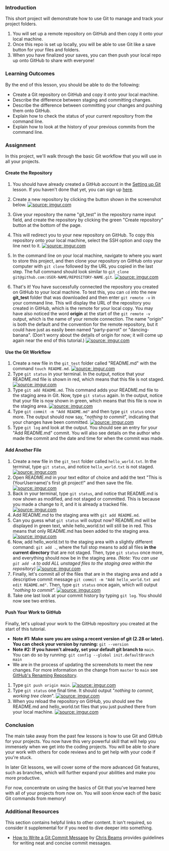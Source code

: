 ### Introduction

This short project will demonstrate how to use Git to manage and track your project folders.

1. You will set up a remote repository on GitHub and then copy it onto your local machine.
2. Once this repo is set up locally, you will be able to use Git like a save button for your files and folders.
3. When you have finalized your saves, you can then push your local repo up onto GitHub to share with everyone!

### Learning Outcomes
By the end of this lesson, you should be able to do the following:

 - Create a Git repository on GitHub and copy it onto your local machine.
 - Describe the difference between staging and committing changes.
 - Describe the difference between committing your changes and pushing them onto GitHub.
 - Explain how to check the status of your current repository from the command line.
 - Explain how to look at the history of your previous commits from the command line.

### Assignment
In this project, we'll walk through the basic Git workflow that you will use in all your projects.

#### Create the Repository

1. You should have already created a GitHub account in the [Setting up Git](https://www.theodinproject.com/courses/web-development-101/lessons/setting-up-git) lesson. If you haven't done that yet, you can sign up [here](https://github.com/).

2. Create a new repository by clicking the button shown in the screenshot below.
  <a href="https://imgur.com/LURPUjP"><img class="tutorial-img" src="https://i.imgur.com/LURPUjP.png" title="source: imgur.com" /></a>
3. Give your repository the name "git_test" in the repository name input field, and create the repository by clicking the green "Create repository" button at the bottom of the page.
4. This will redirect you to your new repository on GitHub. To copy this repository onto your local machine, select the SSH option and copy the line next to it.
  <a href="https://i.imgur.com/HQc2kLc.png"><img class="tutorial-img" src="https://i.imgur.com/HQc2kLc.png" title="source: imgur.com" /></a>
5. In the command line on your local machine, navigate to where you want to store this project, and then clone your repository on GitHub onto your computer with `git clone` followed by the URL you copied in the last step. The full command should look similar to `git clone git@github.com:USER-NAME/REPOSITORY-NAME.git`.
  <a href="https://i.imgur.com/oFmUlyP.png"><img class="tutorial-img" src="https://i.imgur.com/oFmUlyP.png" title="source: imgur.com" /></a>
6. That's it! You have successfully connected the repository you created on GitHub to your local machine. To test this, you can `cd` into the new **git_test** folder that was downloaded and then enter `git remote -v` in your command line. This will display the URL of the repository you created in GitHub, which is the remote for your local copy. You may have also noticed the word **origin** at the start of the `git remote -v` output, which is the name of your remote connection. The name "origin" is both the default and the convention for the remote repository, but it could have just as easily been named "party-parrot" or "dancing-banana". (Don't worry about the details of origin for now; it will come up again near the end of this tutorial.)
  <a href="https://imgur.com/UEyeqwv"><img class="tutorial-img" src="https://i.imgur.com/UEyeqwv.png" title="source: imgur.com" /></a>

#### Use the Git Workflow
1. Create a new file in the `git_test` folder called "README.md" with the command `touch README.md`.
  <a href="https://imgur.com/TpPto3r"><img class="tutorial-img" src="https://i.imgur.com/TpPto3r.png" title="source: imgur.com" /></a>
2. Type `git status` in your terminal. In the output, notice that your README.md file is shown in red, which means that this file is not staged.
  <a href="https://imgur.com/OPCGo4Q"><img class="tutorial-img" src="https://i.imgur.com/OPCGo4Q.png" title="source: imgur.com" /></a>
3. Type `git add README.md`. This command adds your README.md file to the staging area in Git. Now, type `git status` again. In the output, notice that your file is now shown in green, which means that this file is now in the staging area.
  <a href="https://imgur.com/XlzpLlK"><img class="tutorial-img" src="https://i.imgur.com/XlzpLlK.png" title="source: imgur.com" /></a>
4. Type `git commit -m "Add README.md"` and then type `git status` once more. The output should now say, "*nothing to commit*", indicating that your changes have been committed.
  <a href="https://imgur.com/dhDAUdT"><img class="tutorial-img" src="https://i.imgur.com/dhDAUdT.png" title="source: imgur.com" /></a>
5. Type `git log` and look at the output. You should see an entry for your "Add README.md" commit. You will also see details on the author who made the commit and the date and time for when the commit was made.

#### Add Another File

1. Create a new file in the `git_test` folder called `hello_world.txt`. In the terminal, type `git status`, and notice `hello_world.txt` is not staged.
  <a href="https://imgur.com/0LDzazi"><img class="tutorial-img" src="https://i.imgur.com/0LDzazi.png" title="source: imgur.com" /></a>
2. Open README.md in your text editor of choice and add the text "This is (YourUsername)'s first git project!" and then save the file.
  <a href="https://imgur.com/a/2B4Lw"><img class="tutorial-img" src="https://i.imgur.com/YvYwHXM.png" title="source: imgur.com" /></a>
3. Back in your terminal, type `git status`, and notice that README.md is now shown as modified, and not staged or committed.  This is because you made a change to it, and it is already a tracked file.
  <a href="https://imgur.com/AlUO59b"><img class="tutorial-img" src="https://i.imgur.com/AlUO59b.png" title="source: imgur.com" /></a>
4. Add README.md to the staging area with `git add README.md`.
5. Can you guess what `git status` will output now? README.md will be displayed in green text, while hello_world.txt will still be in red. This means that only README.md has been added to the staging area.
  <a href="https://imgur.com/b9tCLfT"><img class="tutorial-img" src="https://i.imgur.com/b9tCLfT.png" title="source: imgur.com" /></a>
6. Now, add hello_world.txt to the staging area with a slightly different command: `git add .`, where the full stop means to add all files **in the current directory** that are not staged. Then, type `git status` once more, and everything should now be in the staging area. *(Note: You can use `git add -A` to add ALL unstaged files to the staging area within the repository)*
  <a href="https://imgur.com/13jYJiV"><img class="tutorial-img" src="https://i.imgur.com/13jYJiV.png" title="source: imgur.com" /></a>
9. Finally, let's commit all of the files that are in the staging area and add a descriptive commit message `git commit -m "Add hello_world.txt and edit README.md"`. Then, type `git status` once again, which will output "*nothing to commit*".
  <a href="https://imgur.com/9lda2lB"><img class="tutorial-img" src="https://i.imgur.com/9lda2lB.png" title="source: imgur.com" /></a>
10. Take one last look at your commit history by typing `git log`. You should now see two entries.

#### Push Your Work to GitHub
Finally, let's upload your work to the GitHub repository you created at the start of this tutorial.

- **Note #1: Make sure you are using a recent version of git (2.28 or later). You can check your version by running:** `git --version`
- **Note #2: If you haven't already, set your default git branch to** `main`.  
You can do so by running: `git config --global init.defaultBranch main`
- We are in the process of updating the screenshots to meet the new changes. For more information on the change from `master` to `main` see [GitHub's Renaming Repository](https://github.com/github/renaming).

1. Type `git push origin main`.
  <a href="https://imgur.com/9uP66mj"><img class="tutorial-img" src="https://i.imgur.com/9uP66mj.png" title="source: imgur.com" /></a>
2. Type `git status` one final time. It should output "*nothing to commit, working tree clean*".
  <a href="https://imgur.com/3Y3VjwS"><img class="tutorial-img" src="https://i.imgur.com/3Y3VjwS.png" title="source: imgur.com" /></a>
3. When you reload the repository on GitHub, you should see the README.md and hello_world.txt files that you just pushed there from your local machine.
 <a href="https://imgur.com/XLAEsFg"><img class="tutorial-img" src="https://i.imgur.com/XLAEsFg.png" title="source: imgur.com" /></a>

### Conclusion
The main take away from the past few lessons is how to use Git and GitHub for your projects. You now have this very powerful skill that will help you immensely when we get into the coding projects. You will be able to share your work with others for code reviews and to get help with your code if you're stuck.

In later Git lessons, we will cover some of the more advanced Git features, such as branches, which will further expand your abilities and make you more productive.

For now, concentrate on using the basics of Git that you've learned here with all of your projects from now on. You will soon know each of the basic Git commands from memory!

### Additional Resources
This section contains helpful links to other content. It isn't required, so consider it supplemental for if you need to dive deeper into something.

* [How to Write a Git Commit Message](https://chris.beams.io/posts/git-commit/) by [Chris Beams](https://github.com/cbeams) provides guidelines for writing neat and concise commit messages.

